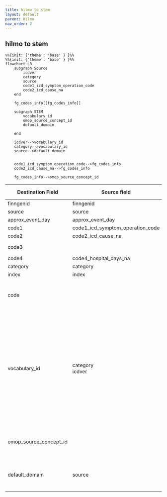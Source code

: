 ```yaml
---
title: hilmo to stem
layout: default
parent: Hilmo
nav_order: 2
---
```


## hilmo to stem

```mermaid
%%{init: {'theme': 'base' } }%%
%%{init: {'theme': 'base' } }%%
flowchart LR
    subgraph Source
        icdver
        category
        source
        code1_icd_symptom_operation_code
        code2_icd_cause_na
    end

    fg_codes_info[[fg_codes_info]]

    subgraph STEM
        vocabulary_id
        omop_source_concept_id
        default_domain

    end

    icdver-->vocabulary_id
    category-->vocabulary_id
    source-->default_domain


    code1_icd_symptom_operation_code-->fg_codes_info
    code2_icd_cause_na-->fg_codes_info

    fg_codes_info-->omop_source_concept_id
```

| Destination Field | Source field | Logic | Comment field |
| --- | --- | --- | --- |
| finngenid | finngenid | Copied as it is | Copied |
| source | source |  Copied as it is | Copied |
| approx_event_day | approx_event_day | Copied as it is | Copied |
| code1 | code1_icd_symptom_operation_code | Copied as it is | Copied |
| code2 | code2_icd_cause_na | Copied as it is | Copied |
| code3 | | Set NULL for all | Info not available   |
| code4 | code4_hospital_days_na| Copied as it is | Copied   |
| category | category | Copied as it is | Copied |
| index | index | Copied as it is | Copied |
| code |  |`code` from fg_codes_info where `vocabulary_id`=`vocabulary_id` `code1`=`fg_code1` and `code2`=`fg_code2` | Calculated|
| vocabulary_id | category<br>icdver |  If `category` starts with "ICD" and `icdver` equals "10" then `vocabulary_id` is "ICD10fi". <br> If `category` starts with "ICD" and `icdver` equals "9" then `vocabulary_id` is "ICD9fi". <br> If `category` starts with "ICD" and `icdver` equals "8" then `vocabulary_id` is "ICD8fi". <br> If `category` starts with "NOM" or "MOP" then `vocabulary_id` is "NCSPfi". <br> If `category` starts with "FHL" then `vocabulary_id` is "FHL".  <br> If `category` starts with "HPO" then `vocabulary_id` is "HPO". <br> If `category` starts with "HPN" then `vocabulary_id` is "HPN". | Calculated |
| omop_source_concept_id | | `omop_concept_id` from fg_codes_info where `vocabulary_id`=`vocabulary_id` and `code1`=`fg_code1` and `code2`=`fg_code2` | Calculated|
| default_domain | source | If `source` equals "OPER_IN" or "OPER_OUT" then `default_domain` is "procedure" <br> otherwise is "condition"| Calculated |

